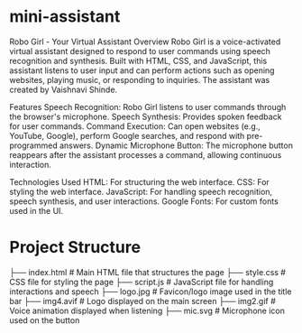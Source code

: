 # mini-assistant
Robo Girl - Your Virtual Assistant
Overview
Robo Girl is a voice-activated virtual assistant designed to respond to user commands using speech recognition and synthesis. Built with HTML, CSS, and JavaScript, this assistant listens to user input and can perform actions such as opening websites, playing music, or responding to inquiries. The assistant was created by Vaishnavi Shinde.

Features
Speech Recognition: Robo Girl listens to user commands through the browser's microphone.
Speech Synthesis: Provides spoken feedback for user commands.
Command Execution: Can open websites (e.g., YouTube, Google), perform Google searches, and respond with pre-programmed answers.
Dynamic Microphone Button: The microphone button reappears after the assistant processes a command, allowing continuous interaction.



Technologies Used
HTML: For structuring the web interface.
CSS: For styling the web interface.
JavaScript: For handling speech recognition, speech synthesis, and user interactions.
Google Fonts: For custom fonts used in the UI.

# Project Structure
├── index.html        # Main HTML file that structures the page
├── style.css         # CSS file for styling the page
├── script.js         # JavaScript file for handling interactions and speech
├── logo.jpg          # Favicon/logo image used in the title bar
├── img4.avif         # Logo displayed on the main screen
├── img2.gif          # Voice animation displayed when listening
├── mic.svg           # Microphone icon used on the button
